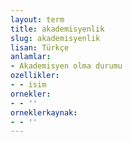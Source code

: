 ```yaml
---
layout: term
title: akademisyenlik
slug: akademisyenlik
lisan: Türkçe
anlamlar:
- Akademisyen olma durumu
ozellikler:
- - isim
ornekler:
- - ''
orneklerkaynak:
- - ''
---
```

